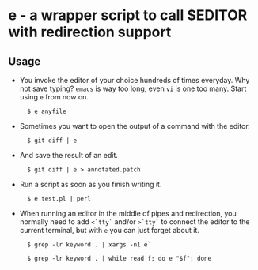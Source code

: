 # e - a wrapper script to call $EDITOR with redirection support

## Usage

- You invoke the editor of your choice hundreds of times everyday.
  Why not save typing?  `emacs` is way too long, even `vi` is one too
  many.  Start using `e` from now on.

        $ e anyfile

- Sometimes you want to open the output of a command with the editor.

        $ git diff | e

- And save the result of an edit.

        $ git diff | e > annotated.patch

- Run a script as soon as you finish writing it.

        $ e test.pl | perl

* When running an editor in the middle of pipes and redirection, you
  normally need to add `` <`tty` `` and/or `` >`tty` `` to connect the
  editor to the current terminal, but with `e` you can just forget
  about it.

        $ grep -lr keyword . | xargs -n1 e`

        $ grep -lr keyword . | while read f; do e "$f"; done
